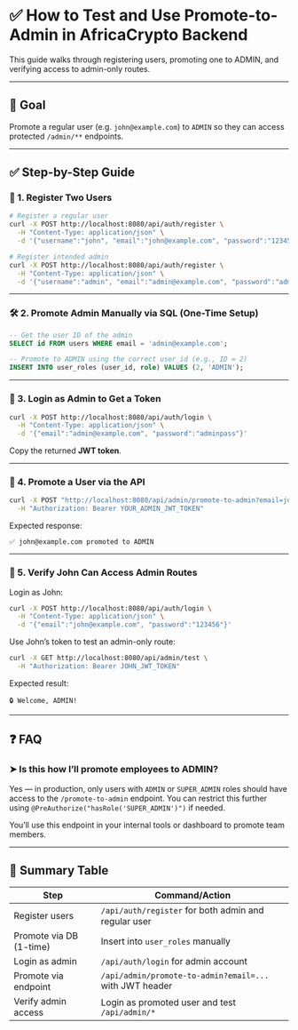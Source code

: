 
# ✅ How to Test and Use Promote-to-Admin in AfricaCrypto Backend

This guide walks through registering users, promoting one to ADMIN, and verifying access to admin-only routes.

---

## 🎯 Goal

Promote a regular user (e.g. `john@example.com`) to `ADMIN` so they can access protected `/admin/**` endpoints.

---

## ✅ Step-by-Step Guide

### 👤 1. Register Two Users

```bash
# Register a regular user
curl -X POST http://localhost:8080/api/auth/register \
  -H "Content-Type: application/json" \
  -d '{"username":"john", "email":"john@example.com", "password":"123456"}'

# Register intended admin
curl -X POST http://localhost:8080/api/auth/register \
  -H "Content-Type: application/json" \
  -d '{"username":"admin", "email":"admin@example.com", "password":"adminpass"}'
```

---

### 🛠 2. Promote Admin Manually via SQL (One-Time Setup)

```sql
-- Get the user ID of the admin
SELECT id FROM users WHERE email = 'admin@example.com';

-- Promote to ADMIN using the correct user_id (e.g., ID = 2)
INSERT INTO user_roles (user_id, role) VALUES (2, 'ADMIN');
```

---

### 🔐 3. Login as Admin to Get a Token

```bash
curl -X POST http://localhost:8080/api/auth/login \
  -H "Content-Type: application/json" \
  -d '{"email":"admin@example.com", "password":"adminpass"}'
```

Copy the returned **JWT token**.

---

### 🚀 4. Promote a User via the API

```bash
curl -X POST "http://localhost:8080/api/admin/promote-to-admin?email=john@example.com" \
  -H "Authorization: Bearer YOUR_ADMIN_JWT_TOKEN"
```

Expected response:
```
✅ john@example.com promoted to ADMIN
```

---

### 🧪 5. Verify John Can Access Admin Routes

Login as John:

```bash
curl -X POST http://localhost:8080/api/auth/login \
  -H "Content-Type: application/json" \
  -d '{"email":"john@example.com", "password":"123456"}'
```

Use John’s token to test an admin-only route:

```bash
curl -X GET http://localhost:8080/api/admin/test \
  -H "Authorization: Bearer JOHN_JWT_TOKEN"
```

Expected result:
```
🔒 Welcome, ADMIN!
```

---

## ❓ FAQ

### ➤ Is this how I’ll promote employees to ADMIN?
Yes — in production, only users with `ADMIN` or `SUPER_ADMIN` roles should have access to the `/promote-to-admin` endpoint. You can restrict this further using `@PreAuthorize("hasRole('SUPER_ADMIN')")` if needed.

You’ll use this endpoint in your internal tools or dashboard to promote team members.

---

## 🧠 Summary Table

| Step                      | Command/Action                                             |
|---------------------------|-----------------------------------------------------------|
| Register users            | `/api/auth/register` for both admin and regular user     |
| Promote via DB (1-time)   | Insert into `user_roles` manually                        |
| Login as admin            | `/api/auth/login` for admin account                     |
| Promote via endpoint      | `/api/admin/promote-to-admin?email=...` with JWT header |
| Verify admin access       | Login as promoted user and test `/api/admin/*`           |
